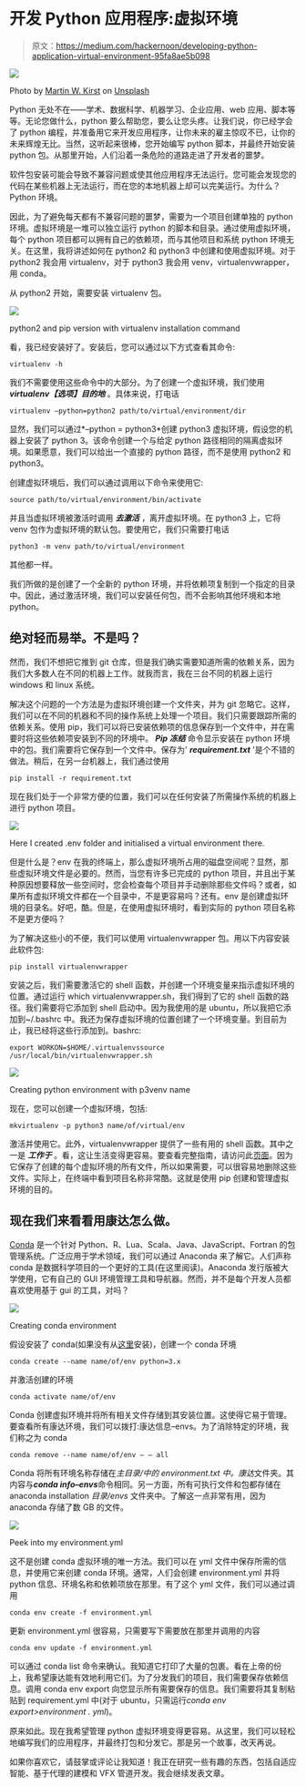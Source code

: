 # 开发 Python 应用程序:虚拟环境

> 原文：<https://medium.com/hackernoon/developing-python-application-virtual-environment-95fa8ae5b098>

![](img/c4d00ffeb11d490303deab061e361c36.png)

Photo by [Martin W. Kirst](https://unsplash.com/@nitram509?utm_source=medium&utm_medium=referral) on [Unsplash](https://unsplash.com?utm_source=medium&utm_medium=referral)

Python 无处不在——学术、数据科学、机器学习、企业应用、web 应用、脚本等等。无论您做什么，python 要么帮助您，要么让您头疼。让我们说，你已经学会了 python 编程，并准备用它来开发应用程序，让你未来的雇主惊叹不已，让你的未来辉煌无比。当然，这听起来很棒，您开始编写 python 脚本，并最终开始安装 python 包。从那里开始，人们沿着一条危险的道路走进了开发者的噩梦。

软件包安装可能会导致不兼容问题或使其他应用程序无法运行。您可能会发现您的代码在某些机器上无法运行，而在您的本地机器上却可以完美运行。为什么？Python 环境。

因此，为了避免每天都有不兼容问题的噩梦，需要为一个项目创建单独的 python 环境。虚拟环境是一堆可以独立运行 python 的脚本和目录。通过使用虚拟环境，每个 python 项目都可以拥有自己的依赖项，而与其他项目和系统 python 环境无关。在这里，我将讲述如何在 python2 和 python3 中创建和使用虚拟环境。对于 python2 我会用 virtualenv，对于 python3 我会用 venv，virtualenvwrapper，用 conda。

从 python2 开始，需要安装 virtualenv 包。

![](img/57665e1810850fddb50cd0e4344ffd90.png)

python2 and pip version with virtualenv installation command

看，我已经安装好了。安装后，您可以通过以下方式查看其命令:

```
virtualenv -h
```

我们不需要使用这些命令中的大部分。为了创建一个虚拟环境，我们使用 ***virtualenv【选项】目的地*** 。具体来说，打电话

```
virtualenv –python=python2 path/to/virtual/environment/dir
```

显然，我们可以通过*–python = python3*创建 python3 虚拟环境，假设您的机器上安装了 python 3。该命令创建一个与给定 python 路径相同的隔离虚拟环境。如果愿意，我们可以给出一个直接的 python 路径，而不是使用 python2 和 python3。

创建虚拟环境后，我们可以通过调用以下命令来使用它:

```
source path/to/virtual/environment/bin/activate
```

并且当虚拟环境被激活时调用 ***去激活*** ，离开虚拟环境。在 python3 上，它将 venv 包作为虚拟环境的默认包。要使用它，我们只需要打电话

```
python3 -m venv path/to/virtual/environment
```

其他都一样。

我们所做的是创建了一个全新的 python 环境，并将依赖项复制到一个指定的目录中。因此，通过激活环境，我们可以安装任何包，而不会影响其他环境和本地 python。

## 绝对轻而易举。不是吗？

然而，我们不想把它推到 git 仓库，但是我们确实需要知道所需的依赖关系，因为我们大多数人在不同的机器上工作。就我而言，我在三台不同的机器上运行 windows 和 linux 系统。

解决这个问题的一个方法是为虚拟环境创建一个文件夹，并为 git 忽略它。这样，我们可以在不同的机器和不同的操作系统上处理一个项目。我们只需要跟踪所需的依赖关系。使用 pip，我们可以将已安装依赖项的信息保存到一个文件中，并在需要时将这些依赖项安装到不同的环境中。 ***Pip 冻结*** 命令显示安装在 python 环境中的包。我们需要将它保存到一个文件中。保存为' ***requirement.txt*** '是个不错的做法。稍后，在另一台机器上，我们通过使用

```
pip install -r requirement.txt
```

现在我们处于一个非常方便的位置，我们可以在任何安装了所需操作系统的机器上进行 python 项目。

![](img/9597ecad2a56ff52afe2d0a8785425f6.png)

Here I created .env folder and initialised a virtual environment there.

但是什么是？env 在我的终端上，那么虚拟环境所占用的磁盘空间呢？显然，那些虚拟环境文件是必要的。然而，当您有许多已完成的 python 项目，并且出于某种原因想要释放一些空间时，您会检查每个项目并手动删除那些文件吗？或者，如果所有虚拟环境文件都在一个目录中，不是更容易吗？还有。env 是创建虚拟环境的目录名。好吧，酷。但是，在使用虚拟环境时，看到实际的 python 项目名称不是更方便吗？

为了解决这些小的不便，我们可以使用 virtualenvwrapper 包。用以下内容安装此软件包:

```
pip install virtualenvwrapper
```

安装之后，我们需要激活它的 shell 函数，并创建一个环境变量来指示虚拟环境的位置。通过运行 which virtualenvwrapper.sh，我们得到了它的 shell 函数的路径。我们需要将它添加到 shell 启动中。因为我使用的是 ubuntu，所以我把它添加到~/.bashrc 中。我还为保存虚拟环境的位置创建了一个环境变量。到目前为止，我已经将这些行添加到。bashrc:

```
export WORKON=$HOME/.virtualenvssource /usr/local/bin/virtualenvwrapper.sh
```

![](img/413f65b8920599f371457653e790a7c8.png)

Creating python environment with p3venv name

现在，您可以创建一个虚拟环境，包括:

```
mkvirtualenv -p python3 name/of/virtual/env
```

激活并使用它。此外，virtualenvwrapper 提供了一些有用的 shell 函数。其中之一是 ***工作于*** 。看，这让生活变得更容易。要查看完整指南，请访问此[页面](https://virtualenvwrapper.readthedocs.io/en/latest/command_ref.html)。因为它保存了创建的每个虚拟环境的所有文件，所以如果需要，可以很容易地删除这些文件。实际上，在终端中看到项目名称非常酷。这就是使用 pip 创建和管理虚拟环境的目的。

## 现在我们来看看用康达怎么做。

[Conda](https://conda.io/docs/) 是一个针对 Python、R、Lua、Scala、Java、JavaScript、Fortran 的包管理系统。广泛应用于学术领域，我们可以通过 Anaconda 来了解它。人们声称 conda 是数据科学项目的一个更好的工具(在这里阅读)。Anaconda 发行版被大学使用，它有自己的 GUI 环境管理工具和导航器。然而，并不是每个开发人员都喜欢使用基于 gui 的工具，对吗？

![](img/80c2a4b22f4ebdfc2f1e9cce72929a5b.png)

Creating conda environment

假设安装了 conda(如果没有从[这里](https://conda.io/projects/conda/en/latest/user-guide/install/index.html)安装)，创建一个 conda 环境

```
conda create --name name/of/env python=3.x 
```

并激活创建的环境

```
conda activate name/of/env
```

Conda 创建虚拟环境并将所有相关文件存储到其安装位置。这使得它易于管理。要查看所有康达环境，我们可以拨打:康达信息–envs。为了消除特定的环境，我们称之为 conda

```
conda remove --name name/of/env — — all
```

Conda 将所有环境名称存储在*主目录/中的 *environment.txt* 中。康达*文件夹。其内容与***conda info–envs***命令相同。另一方面，所有可执行文件和包都存储在 anaconda installation *目录/envs* 文件夹中。了解这一点非常有用，因为 anaconda 存储了数 GB 的文件。

![](img/356682062cb7553b98e524a32f82f8b1.png)

Peek into my environment.yml

这不是创建 conda 虚拟环境的唯一方法。我们可以在 yml 文件中保存所需的信息，并使用它来创建 conda 环境。通常，人们会创建 environment.yml 并将 python 信息、环境名称和依赖项放在那里。有了这个 yml 文件，我们可以通过调用

```
conda env create -f environment.yml
```

更新 environment.yml 很容易，只需要写下需要放在那里并调用的内容

```
conda env update -f environment.yml 
```

可以通过 conda list 命令来确认。我知道它打印了大量的包裹。看在上帝的份上，我希望康达能有效地利用它们。为了分发我们的项目，我们需要保存依赖信息。调用 conda env export 向您显示所有需要保存的信息。我们需要将其复制粘贴到 requirement.yml 中(对于 ubuntu，只需运行*conda env export>environment . yml*)。

原来如此。现在我希望管理 python 虚拟环境变得更容易。从这里，我们可以轻松地编写我们的应用程序，并最终打包和分发它。那是另一个故事，改天再说。

如果你喜欢它，请鼓掌或评论让我知道！我正在研究一些有趣的东西，包括自适应智能、基于代理的建模和 VFX 管道开发。我会继续发表文章。